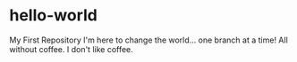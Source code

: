 # hello-world
My First Repository
I'm here to change the world... one branch at a time!
All without coffee. I don't like coffee.
